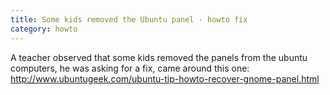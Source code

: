 ```yaml
---
title: Some kids removed the Ubuntu panel - howto fix
category: howto
---
```


A teacher observed that some kids removed the panels from the ubuntu computers, he was asking for a fix, came around this one:
<http://www.ubuntugeek.com/ubuntu-tip-howto-recover-gnome-panel.html>
